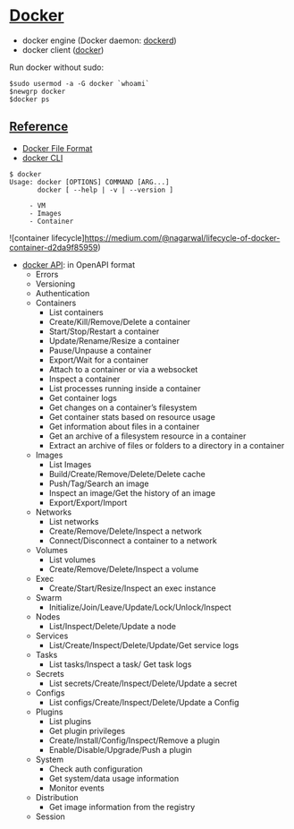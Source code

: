 # [Docker](https://docs.docker.com)
- docker engine (Docker daemon: [dockerd](https://docs.docker.com/engine/reference/commandline/dockerd/))
- docker client ([docker](https://docs.docker.com/engine/reference/commandline/cli/))

Run docker without sudo:
```
$sudo usermod -a -G docker `whoami`
$newgrp docker
$docker ps
```

## [Reference](https://docs.docker.com/reference/)
- [Docker File Format](https://docs.docker.com/engine/reference/builder/)
- [docker CLI](https://docs.docker.com/engine/reference/commandline/cli/)
```
$ docker
Usage: docker [OPTIONS] COMMAND [ARG...]
       docker [ --help | -v | --version ]
```
         - VM
         - Images
         - Container
![container lifecycle]https://medium.com/@nagarwal/lifecycle-of-docker-container-d2da9f85959)
    
- [docker API](https://docs.docker.com/engine/api/v1.40/): in OpenAPI format
    - Errors
    - Versioning
    - Authentication
    - Containers      
         - List containers
         - Create/Kill/Remove/Delete a container
         - Start/Stop/Restart a container
         - Update/Rename/Resize a container
         - Pause/Unpause a container
         - Export/Wait for a container
         - Attach to a container or via a websocket
         - Inspect a container
         - List processes running inside a container
         - Get container logs
         - Get changes on a container’s filesystem          
         - Get container stats based on resource usage
         - Get information about files in a container
         - Get an archive of a filesystem resource in a container
         - Extract an archive of files or folders to a directory in a container
    - Images      
         - List Images
         - Build/Create/Remove/Delete/Delete cache
         - Push/Tag/Search an image
         - Inspect an image/Get the history of an image  
         - Export/Export/Import
    - Networks
         - List networks
         - Create/Remove/Delete/Inspect a network
         - Connect/Disconnect a container to a network
    - Volumes
         - List volumes
         - Create/Remove/Delete/Inspect a volume
    - Exec
         - Create/Start/Resize/Inspect an exec instance
    - Swarm
         - Initialize/Join/Leave/Update/Lock/Unlock/Inspect
    - Nodes
         - List/Inspect/Delete/Update a node
    - Services
         - List/Create/Inspect/Delete/Update/Get service logs
    - Tasks
         - List tasks/Inspect a task/ Get task logs
    - Secrets
         - List secrets/Create/Inspect/Delete/Update a secret
    - Configs
         - List configs/Create/Inspect/Delete/Update a Config
    - Plugins
         - List plugins
         - Get plugin privileges
         - Create/Install/Config/Inspect/Remove a plugin
         - Enable/Disable/Upgrade/Push a plugin
    - System    
         - Check auth configuration
         - Get system/data usage information
         - Monitor events
    - Distribution
         - Get image information from the registry
    - Session

